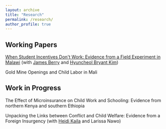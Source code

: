 ```yaml
---
layout: archive
title: "Research"
permalink: /research/
author_profile: true
---
```


## Working Papers

[When Student Incentives Don't Work: Evidence from a Field Experiment in Malawi](http://hyukhson.github.io/files/malawi_student_incentive.pdf) (with [James Berry](https://sites.google.com/site/econjimberry/) and [Hyuncheol Bryant Kim](https://sites.google.com/site/hk2405/home))

Gold Mine Openings and Child Labor in Mali 

## Work in Progress
The Effect of Microinsurance on Child Work and Schooling: Evidence from northern Kenya and southern Ethiopia

Unpacking the Links between Conflict and Child Welfare: Evidence from a Foreign Insurgency (with [Heidi Kaila](https://sites.google.com/view/heidikaila/home) and Larissa Nawo)
